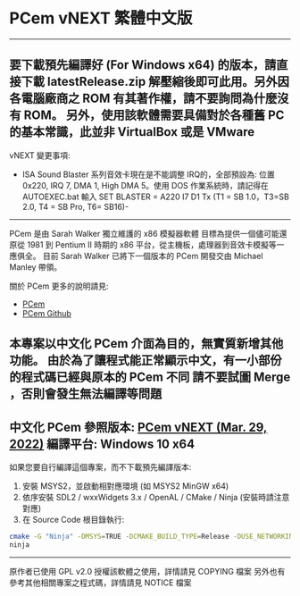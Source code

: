 # PCem vNEXT 繁體中文版
---
要下載預先編譯好 (For Windows x64) 的版本，請直接下載 latestRelease.zip
解壓縮後即可此用。另外因各電腦廠商之 ROM 有其著作權，請不要詢問為什麼沒有 ROM。
另外，使用該軟體需要具備對於各種舊 PC 的基本常識，此並非 VirtualBox 或是 VMware
---
vNEXT 變更事項:
- ISA Sound Blaster 系列音效卡現在是不能調整 IRQ的，全部預設為: 位置 0x220, IRQ 7, DMA 1, High DMA 5。使用 DOS 作業系統時，請記得在 AUTOEXEC.bat 輸入 SET BLASTER = A220 I7 D1 Tx (T1 = SB 1.0，T3=SB 2.0, T4 = SB Pro, T6= SB16)- 

---
PCem 是由 Sarah Walker 獨立維護的 x86 模擬器軟體
目標為提供一個儘可能還原從 1981 到 Pentium II 時期的 x86 平台，從主機板，處理器到音效卡模擬等一應俱全。
目前 Sarah Walker 已將下一個版本的 PCem 開發交由 Michael Manley 帶領。

關於 PCem 更多的說明請見:
- [PCem](https://pcem-emulator.co.uk/)
- [PCem Github](https://github.com/sarah-walker-pcem/pcem)

本專案以中文化 PCem 介面為目的，無實質新增其他功能。
由於為了讓程式能正常顯示中文，有一小部份的程式碼已經與原本的 PCem 不同
請不要試圖 Merge ，否則會發生無法編譯等問題
-----
中文化 PCem 參照版本: [PCem vNEXT (Mar. 29, 2022)](https://github.com/sarah-walker-pcem/pcem/commit/85e1ef3ee4b5b1598957bfa95312f42a1eaef6e6)
編譯平台: Windows 10 x64
-----
如果您要自行編譯這個專案，而不下載預先編譯版本:
1. 安裝 MSYS2，並啟動相對應環境 (如 MSYS2 MinGW x64)
2. 依序安裝 SDL2 / wxxWidgets 3.x / OpenAL / CMake / Ninja (安裝時請注意對應)
3. 在 Source Code 根目錄執行:
```sh
cmake -G "Ninja" -DMSYS=TRUE -DCMAKE_BUILD_TYPE=Release -DUSE_NETWORKING=ON .
ninja
```
----
原作者已使用 GPL v2.0 授權該軟體之使用，詳情請見 COPYING 檔案
另外也有參考其他相關專案之程式碼，詳情請見 NOTICE 檔案